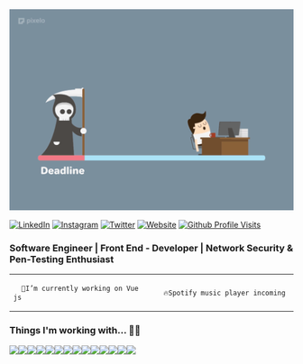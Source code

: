 <img src="https://raw.githubusercontent.com/ratul16/ratul16/master/img/cover.gif">

[![LinkedIn](https://img.shields.io/badge/LinkedIn-%23316192.svg?&style=for-the-badge&logo=LinkedIn&logoColor=white)](https://www.linkedin.com/in/ratul16/)
[![Instagram](https://img.shields.io/badge/Instagram%20-%23E4405F.svg?&style=for-the-badge&logo=Instagram&logoColor=white)](https://www.instagram.com/hasib.ratul/)
[![Twitter](https://img.shields.io/badge/Twitter%20-%231DA1F2.svg?&style=for-the-badge&logo=Twitter&logoColor=white)](https://twitter.com/hasib_ratul08)
[![Website](https://img.shields.io/website?label=Website&style=for-the-badge&logo=vue.js&logoColor=white&url=https://ratul16.netlify.app/)](https://ratul16.netlify.app/)
[![Github Profile Visits](https://badges.pufler.dev/visits/ratul16/ratul16?logo=GitHub&label=github%20visits&color=red&logoColor=white&style=for-the-badge)](https://github.com/ratul16)

### Software Engineer | Front End - Developer | Network Security & Pen-Testing Enthusiast

<table width="100%"> 
  <tr>
  <td width="50%">
     
      🔭I’m currently working on Vue js
      
  </td>
   <td width="50%">
   
      🔥Spotify music player incoming
      
   </td>
</table>

### Things I'm working with... 👨‍💻
<div style="display:flex;">
   <img src="https://img.shields.io/badge/vuejs%20-%2335495e.svg?&style=for-the-badge&logo=vue.js&logoColor=%234FC08D"/>

   <img src="https://img.shields.io/badge/javascript%20-%23323330.svg?&style=for-the-badge&logo=javascript&logoColor=%23F7DF1E"/>

   <img src="https://img.shields.io/badge/SASS%20-hotpink.svg?&style=for-the-badge&logo=SASS&logoColor=white"/>

   <img src="https://img.shields.io/badge/html5%20-%23E34F26.svg?&style=for-the-badge&logo=html5&logoColor=white"/>

   <img src="https://img.shields.io/badge/css3%20-%231572B6.svg?&style=for-the-badge&logo=css3&logoColor=white"/>

   <img src="https://img.shields.io/badge/bootstrap%20-%23563D7C.svg?&style=for-the-badge&logo=bootstrap&logoColor=white"/>

   <img src="https://img.shields.io/badge/jquery%20-%230769AD.svg?&style=for-the-badge&logo=jquery&logoColor=white"/>

   <img src="https://img.shields.io/badge/mysql-%2300f.svg?&style=for-the-badge&logo=mysql&logoColor=white"/>

   <img src="https://img.shields.io/badge/git%20-%23F05033.svg?&style=for-the-badge&logo=git&logoColor=white"/>

   <img src="https://img.shields.io/badge/github%20-%23121011.svg?&style=for-the-badge&logo=github&logoColor=white"/>
   
   <img src="https://img.shields.io/badge/npm%20-%23323330.svg?&style=for-the-badge&logo=npm&logoColor=white"/>
   
   <img src="https://img.shields.io/badge/figma%20-%23F05033.svg?&style=for-the-badge&logo=figma&logoColor=white"/>
   
   <img src="https://img.shields.io/badge/nosql%20-%2307405e.svg?&style=for-the-badge&logo=nosql&logoColor=white"/>
      
   <img src ="https://img.shields.io/badge/Python-%234ea94b.svg?&style=for-the-badge&logo=Python&logoColor=white"/>
   
   
</div>


